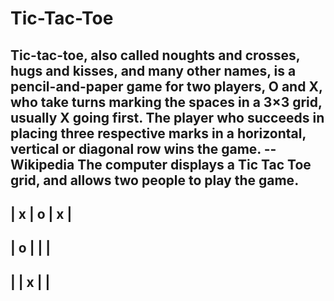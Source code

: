 # Tic-Tac-Toe
Tic-tac-toe, also called noughts and crosses, hugs and kisses, and many other names, is a
pencil-and-paper game for two players, O and X, who take turns marking the spaces in a
3×3 grid, usually X going first. The player who succeeds in placing three respective marks
in a horizontal, vertical or diagonal row wins the game. -- Wikipedia
The computer displays a Tic Tac Toe grid, and allows two people to play the game.
 -----------
 | x | o | x |
 -----------
 | o |   |   |
 -----------
 |   | x |   |
 -----------
